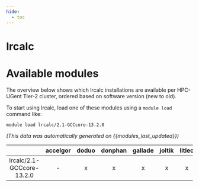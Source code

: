 ```yaml
---
hide:
  - toc
---
```


lrcalc
======

# Available modules


The overview below shows which lrcalc installations are available per HPC-UGent Tier-2 cluster, ordered based on software version (new to old).

To start using lrcalc, load one of these modules using a `module load` command like:

```shell
module load lrcalc/2.1-GCCcore-13.2.0
```

*(This data was automatically generated on {{modules_last_updated}})*  

| |accelgor|doduo|donphan|gallade|joltik|litleo|shinx|
| :---: | :---: | :---: | :---: | :---: | :---: | :---: | :---: |
|lrcalc/2.1-GCCcore-13.2.0|-|x|x|x|x|x|x|
